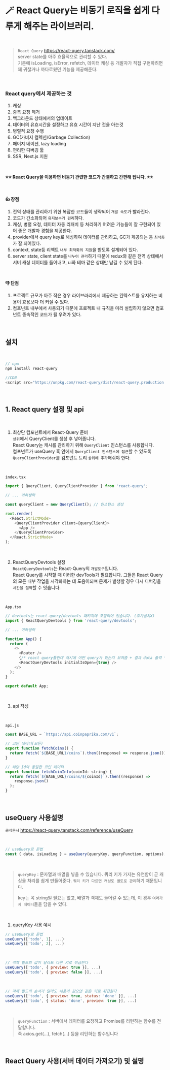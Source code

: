 # 🪄 React Query는 비동기 로직을 쉽게 다루게 해주는 라이브러리.

</br>

> `React Query` https://react-query.tanstack.com/ </br>
> server state를 아주 효율적으로 관리할 수 있다. </br>
> 기존에 isLoading, isError, refetch, 데이터 캐싱 등 개발자가 직접 구현하려면 꽤 귀찮거나 까다로웠던 기능을 제공해준다.

</br>

### React query에서 제공하는 것

1. 캐싱
2. 중복 요청 제거
3. 백그라운드 상태에서의 업데이트
4. 데이터의 유효시간을 설정하고 유효 시간이 지난 것을 아는것
5. 병렬적 요청 수행
6. GC(가비지 컬렉션/Garbage Collection)
7. 페이지 네이션, lazy loading
8. 편리한 디버깅 툴
9. SSR, Next.js 지원

</br>

<b>⭐⭐ React Query을 이용하면 비동기 관련한 코드가 간결하고 간편해 집니다. ⭐⭐</b>

</br>

<b>👍 장점 </b>

1. 전역 상태를 관리하기 위한 복잡한 코드들이 생략되어 `개발 속도`가 빨라진다.
2. 코드가 간소화되어 `유지보수가 편리`하다.
3. 캐싱, 병렬 요청, 데이터 자동 리패치 등 처리하기 어려운 기능들이 잘 구현되어 있어 좋은 개발자 경험을 제공한다.
4. provider에서 query key로 해싱하여 데이터를 관리하고, GC가 제공되는 등 `최적화`가 잘 되어있다.
5. context, state등 리액트 `내부 최적화의 지원`을 받도록 설계되어 있다.
6. server state, client state를 `나누어 관리`하기 때문에 redux와 같은 전역 상태에서 서버 캐싱 데이터를 들어내고, ui와 테마 같은 상태만 남길 수 있게 된다.

</br>

<b>👎 단점 </b>

1. 프로젝트 규모가 아주 작은 경우 라이브러리에서 제공하는 컨텍스트를 유지하는 비용이 효용보다 더 커질 수 있다.
2. 컴포넌트 내부에서 사용되기 때문에 프로젝트 내 규칙을 미리 설립하지 않으면 컴포넌트 종속적인 코드가 될 우려가 있다.

</br>

## 설치

</br>

```javascript
// npm
npm install react-query

//CDN
<script src="https://unpkg.com/react-query/dist/react-query.production.min.js"></script>
```

</br>

## 1. React query 설정 및 api

</br>

1. 최상단 컴포넌트에서 React-Query 준비 </br>
   `상위`에서 QueryClient를 생성 후 넣어줍니다.</br>
   React Query는 캐시를 관리하기 위해 `QueryClient` 인스턴스를 사용합니다. </br>컴포넌트가 useQuery 훅 안에서 `QueryClient 인스턴스에 접근`할 수 있도록 `QueryClientProvider`를 컴포넌트 트리 `상위에 추가`해줘야 한다.

</br>

`index.tsx`

```javascript
import { QueryClient, QueryClientProvider } from 'react-query';

// ... 이하생략

const queryClient = new QueryClient(); // 인스턴스 생성

root.render(
  <React.StrictMode>
    <QueryClientProvider client={queryClient}>
      <App />
    </QueryClientProvider>
  </React.StrictMode>
);
```

</br>

2.  ReactQueryDevtools 설정 </br>
    `ReactQueryDevtools`는 React-Query의 `개발도구`입니다. </br>
    React Query를 시작할 때 이러한 devTools가 필요합니다. 그들은 React Query의 모든 내부 작업을 시각화하는 데 도움이되며 문제가 발생할 경우 다시 디버깅을 `시간을 절약`할 수 잇습니다.

</br>

`App.tsx`

```javascript
// devtools는 react-query/devtools 패키지에 포함되어 있습니다. (추가설치X)
import { ReactQueryDevtools } from 'react-query/devtools';

// ... 이하생략

function App() {
  return (
    <>
      <Router />
      {/* react query툴인데 캐시에 어떤 query가 있는지 보여줌 + 결과 data 출력 */}
      <ReactQueryDevtools initialIsOpen={true} />
    </>
  );
}

export default App;
```

</br>

3. api 작성

</br>

`api.js`

```javascript
const BASE_URL = `https://api.coinpaprika.com/v1`;

// 코인 데이터(모든)
export function fetchCoins() {
  return fetch(`${BASE_URL}/coins`).then((response) => response.json());
}

// 해당 Id와 동일한 코인 데이터
export function fetchCoinInfo(coinId: string) {
  return fetch(`${BASE_URL}/coins/${coinId}`).then((response) =>
    response.json()
  );
}
```

</br>

## useQuery 사용설명

`공식문서` https://react-query.tanstack.com/reference/useQuery

</br>

```javascript
// useQuery로 문법
const { data, isLoading } = useQuery(queryKey, queryFunction, options);
```

</br>

> `queryKey` : 문자열과 배열을 넣을 수 있습니다. 쿼리 키가 가지는 유연함이 곧 캐싱을 처리를 쉽게 만들어준다. `쿼리 키가 다르면 캐싱도 별도로 관리`하기 때문입니다.
>
> key는 꼭 string일 필요는 없고, 배열과 객체도 들어갈 수 있는데, 이 경우 `여러가지 데이터`들을 담을 수 있다.

</br>

1. queryKey 사용 예시

```javascript
// useQuery로 문법
useQuery(['todo', 1], ...)
useQuery(['todo', 2], ...)
```

</br>

```javascript
// 객체 필드의 값이 달라도 다른 키로 취급한다
useQuery(['todo', { preview: true }], ...)
useQuery(['todo', { preview: false }], ...)
```

</br>

```javascript
// 객체 필드의 순서가 달라도 내용이 같으면 같은 키로 취급한다
useQuery(['todo', { preview: true, status: 'done' }], ...)
useQuery(['todo', { status: 'done', preview: true }], ...)
```

</br>

> `queryFunction` : 서버에서 데이터를 요청하고 Promise를 리턴하는 함수를 전달합니다. </br>
> 즉 axios.get(...), fetch(...) 등을 리턴하는 함수입니다

</br>

## React Query 사용(서버 데이터 가져오기) 및 설명

</br>
